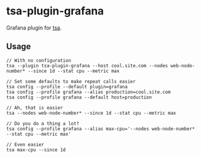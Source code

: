 # tsa-plugin-grafana

Grafana plugin for [tsa](https://github.com/randymarsh77/tsa-cli).

## Usage

```
// With no configuration
tsa --plugin tsa-plugin-grafana --host cool.site.com --nodes web-node-number* --since 1d --stat cpu --metric max

// Set some defaults to make repeat calls easier
tsa config --profile --default plugin=grafana
tsa config --profile grafana --alias production=cool.site.com
tsa config --profile grafana --default host=production

// Ah, that is easier
tsa --nodes web-node-number* --since 1d --stat cpu --metric max

// Do you do a thing a lot?
tsa config --profile grafana --alias max-cpu='--nodes web-node-number* --stat cpu --metric max'

// Even easier
tsa max-cpu --since 1d
```
